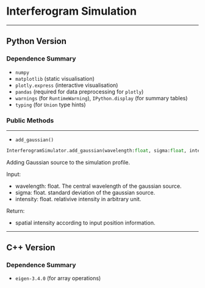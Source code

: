 # Interferogram Simulation

---

## Python Version

### Dependence Summary
- `numpy`
- `matplotlib` (static visualisation)
- `plotly.express` (interactive visualisation)
- `pandas` (required for data preprocessing for `plotly`)
- `warnings` (for `RuntimeWarning`), `IPython.display` (for summary tables)
- `typing` (for `Union` type hints)

### Public Methods

---

- `add_gaussian()`

```python
InterferogramSimulator.add_gaussian(wavelength:float, sigma:float, intensity:float) -> np.ndarray
```
Adding Gaussian source to the simulation profile.

Input:
- wavelength: float. The central wavelength of the gaussian source.
- sigma: float. standard deviation of the gaussian source.
- intensity: float. relativive intensity in arbitrary unit.

Return:
- spatial intensity according to input position information.
    
    
---


## C++ Version

### Dependence Summary
- `eigen-3.4.0` (for array operations)


